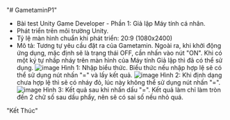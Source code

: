 "# GametaminP1" 

- Bài test Unity Game Developer - Phần 1: Giả lập Máy tính cá nhân.
- Phát triển trên môi trường Unity.
- Tỷ lệ màn hình chuẩn khi phát triển: 20:9 (1080x2400)
- Mô tả: Tương tự yêu cầu đặt ra của Gametamin. Ngoài ra, khi khởi động ứng dụng, mặc định sẽ là trạng thái OFF, cần nhấn vào nút "ON". Khi có một ký tự nhấp nháy trên màn hình của Máy tính Giả lập thì đã có thể sử dụng.
![image](https://user-images.githubusercontent.com/80233271/209325391-9eaed12a-1af9-487b-ac1e-11bd78cdcb44.png)
Hình 1: Nhập biểu thức. Biểu thức nếu nhập hợp lệ sẽ có thể sử dụng nút nhấn "=" và lấy kết quả.
![image](https://user-images.githubusercontent.com/80233271/209325483-5987ee79-e36f-4e63-8dec-f326db63852c.png)
Hình 2: Khi định dạng chưa hợp lệ thì sẽ có nháy đỏ, lúc này không thể sử dụng nút nhấn "=".
![image](https://user-images.githubusercontent.com/80233271/209325920-a497cdd9-00db-4cae-aa28-757126f99480.png)
Hình 3: Kết quả sau khi nhấn dấu "=". Kết quả làm chỉ làm tròn đến 2 chữ số sau dấu phẩy, nên sẽ có sai số nếu nhỏ quá.

"Kết Thúc" 
